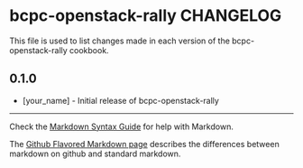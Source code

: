 bcpc-openstack-rally CHANGELOG
==============================

This file is used to list changes made in each version of the bcpc-openstack-rally cookbook.

0.1.0
-----
- [your_name] - Initial release of bcpc-openstack-rally

- - -
Check the [Markdown Syntax Guide](http://daringfireball.net/projects/markdown/syntax) for help with Markdown.

The [Github Flavored Markdown page](http://github.github.com/github-flavored-markdown/) describes the differences between markdown on github and standard markdown.

